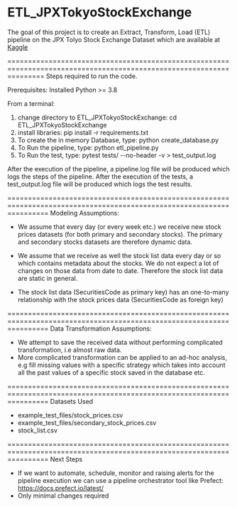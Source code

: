 # ETL_JPXTokyoStockExchange
The goal of this project is to create an Extract, Transform, Load (ETL) pipeline on the JPX Tolyo Stock Exchange Dataset which are available at [Kaggle](https://www.kaggle.com/competitions/jpx-tokyo-stock-exchange-prediction/overview)


=====================================================================================================================
Steps required to run the code.

Prerequisites: Installed Python >= 3.8

From a terminal:
1. change directory to ETL_JPXTokyoStockExchange: cd ETL_JPXTokyoStockExchange
2. install libraries: pip install -r requirements.txt
3. To create the in memory Database, type: python create_database.py
4. To Run the pipeline, type: python etl_pipeline.py
5. To Run the test, type: pytest tests/ --no-header -v > test_output.log

After the execution of the pipeline, a pipeline.log file will be produced which logs the steps of the pipeline.
After the execution of the tests, a test_output.log file will be produced which logs the test results.

======================================================================================================================
Modeling Assumptions:

- We assume that every day (or every week etc.) we receive new stock prices datasets (for both primary and secondary stocks).
  The primary and secondary stocks datasets are therefore dynamic data.

- We assume that we receive as well the stock list data every day or so which contains metadata about the stocks. We do not expect a lot of changes on
  those data from date to date. Therefore the stock list data are static in general.

- The stock list data (SecuritiesCode as primary key) has an one-to-many relationship with the stock prices data (SecuritiesCode as foreign key)

======================================================================================================================
Data Transformation Assumptions:

- We attempt to save the received data without performing complicated transformation, i.e almost raw data.
- More complicated transformation can be applied to an ad-hoc analysis, e.g fill missing values with a specific strategy
  which takes into account all the past values of a specific stock saved in the database etc.

======================================================================================================================
Datasets Used
 - example_test_files/stock_prices.csv
 - example_test_files/secondary_stock_prices.csv
 - stock_list.csv
 
 
 
======================================================================================================================
Next Steps

 - If we want to automate, schedule, monitor and raising alerts for the pipeline execution we can use a pipeline orchestrator tool like Prefect: https://docs.prefect.io/latest/
 - Only minimal changes required
